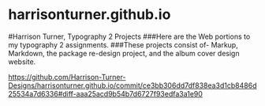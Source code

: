 # harrisonturner.github.io
#Harrison Turner, Typography 2 Projects
###Here are the Web portions to my typography 2 assignments.
###These projects consist of- Markup, Markdown, the package re-design project, and the album cover design website.

https://github.com/Harrison-Turner-Designs/harrisonturner.github.io/commit/ce3bb306dd7df838ea3d1cb8486d25534a7d6336#diff-aaa25acd9b54b7d6727f93edfa3a1e90

